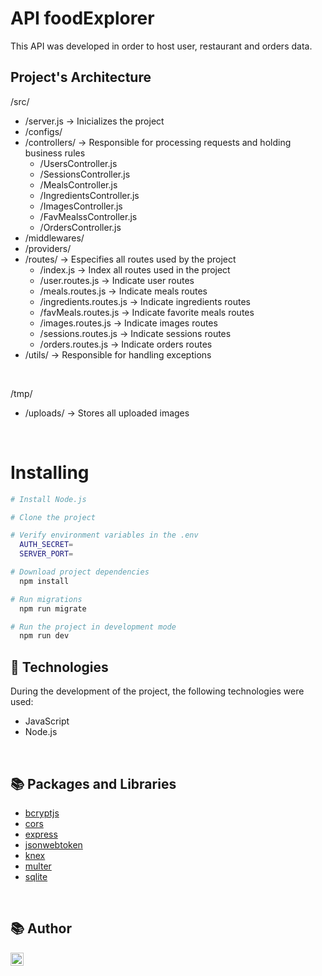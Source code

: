 # API foodExplorer
This API was developed in order to host user, restaurant and orders data. <br>

## Project's Architecture
/src/ <br>

- /server.js -> Inicializes the project
- /configs/
- /controllers/ -> Responsible for processing requests and holding business rules
  - /UsersController.js
  - /SessionsController.js
  - /MealsController.js
  - /IngredientsController.js
  - /ImagesController.js
  - /FavMealssController.js
  - /OrdersController.js
- /middlewares/
- /providers/
- /routes/ -> Especifies all routes used by the project
  - /index.js -> Index all routes used in the project 
  - /user.routes.js -> Indicate user routes
  - /meals.routes.js -> Indicate meals routes
  - /ingredients.routes.js -> Indicate ingredients routes
  - /favMeals.routes.js -> Indicate favorite meals routes
  - /images.routes.js -> Indicate images routes
  - /sessions.routes.js -> Indicate sessions routes
  - /orders.routes.js -> Indicate orders routes
- /utils/ -> Responsible for handling exceptions

<br>

/tmp/ <br>

- /uploads/ -> Stores all uploaded images

<br>

# Installing
```bash
# Install Node.js

# Clone the project 

# Verify environment variables in the .env
  AUTH_SECRET=
  SERVER_PORT=

# Download project dependencies
  npm install

# Run migrations
  npm run migrate

# Run the project in development mode
  npm run dev
```

## 🚀 Technologies
During the development of the project, the following technologies were used:
* JavaScript
* Node.js

<br>

## 📚 Packages and Libraries
* [bcryptjs](https://www.npmjs.com/package/bcryptjs)
* [cors](https://www.npmjs.com/package/cors)
* [express](https://www.npmjs.com/package/express)
* [jsonwebtoken](https://www.npmjs.com/package/jsonwebtoken)
* [knex](https://knexjs.org/)
* [multer](https://www.npmjs.com/package/multer)
* [sqlite](https://www.npmjs.com/package/sqlite)


<br>

## 📚 Author
<a href="https://www.linkedin.com/in/dayanesallet/" target="_blank"><img align="left" src="https://raw.githubusercontent.com/yushi1007/yushi1007/main/images/linkedin.svg" alt="" width="21px"/></a>